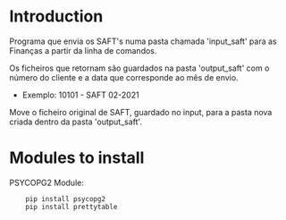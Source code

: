 # Introduction

Programa que envia os SAFT's numa pasta chamada 'input_saft' para as Finanças a partir da linha de comandos.

Os ficheiros que retornam são guardados na pasta 'output_saft' com o número do cliente e a data que corresponde ao mês de envio.

* Exemplo:
        10101 - SAFT 02-2021

Move o ficheiro original de SAFT, guardado no input, para a pasta nova criada dentro da pasta 'output_saft'.

# Modules to install

PSYCOPG2 Module:

        pip install psycopg2
        pip install prettytable


